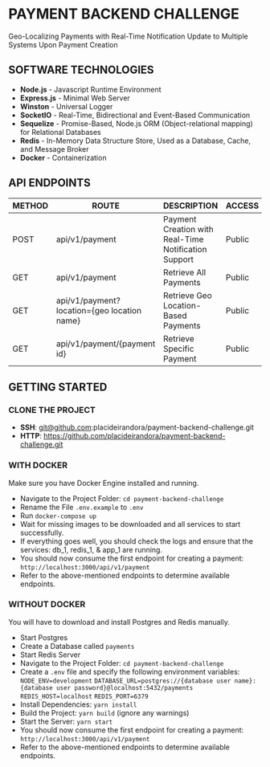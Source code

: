 # PAYMENT BACKEND CHALLENGE

Geo-Localizing Payments with Real-Time Notification Update to Multiple Systems Upon Payment Creation

## SOFTWARE TECHNOLOGIES

- **Node.js** - Javascript Runtime Environment
- **Express.js** - Minimal Web Server
- **Winston** - Universal Logger
- **SocketIO** - Real-Time, Bidirectional and Event-Based Communication
- **Sequelize** - Promise-Based, Node.js ORM (Object-relational mapping) for Relational Databases
- **Redis** - In-Memory Data Structure Store, Used as a Database, Cache, and Message Broker
- **Docker** - Containerization

## API ENDPOINTS

| METHOD | ROUTE                                       | DESCRIPTION                                          | ACCESS |
| ------ | ------------------------------------------- | ---------------------------------------------------- | ------ |
| POST   | api/v1/payment                              | Payment Creation with Real-Time Notification Support | Public |
| GET    | api/v1/payment                              | Retrieve All Payments                                | Public |
| GET    | api/v1/payment?location={geo location name} | Retrieve Geo Location-Based Payments                 | Public |
| GET    | api/v1/payment/{payment id}                 | Retrieve Specific Payment                            | Public |

## GETTING STARTED

### CLONE THE PROJECT

- **SSH**: git@github.com:placideirandora/payment-backend-challenge.git
- **HTTP**: https://github.com/placideirandora/payment-backend-challenge.git

### WITH DOCKER

Make sure you have Docker Engine installed and running.

- Navigate to the Project Folder: `cd payment-backend-challenge`
- Rename the File `.env.example` to `.env`
- Run `docker-compose up`
- Wait for missing images to be downloaded and all services to start successfully.
- If everything goes well, you should check the logs and ensure that the services: db_1, redis_1, & app_1 are running.
- You should now consume the first endpoint for creating a payment: `http://localhost:3000/api/v1/payment`
- Refer to the above-mentioned endpoints to determine available endpoints.

### WITHOUT DOCKER

You will have to download and install Postgres and Redis manually.

- Start Postgres
- Create a Database called `payments`
- Start Redis Server
- Navigate to the Project Folder: `cd payment-backend-challenge`
- Create a `.env` file and specify the following environment variables: `NODE_ENV=development`
`DATABASE_URL=postgres://{database user name}:{database user password}@localhost:5432/payments`
 `REDIS_HOST=localhost` `REDIS_PORT=6379`
- Install Dependencies: `yarn install`
- Build the Project: `yarn build` (ignore any warnings)
- Start the Server: `yarn start`
- You should now consume the first endpoint for creating a payment: `http://localhost:3000/api/v1/payment`
- Refer to the above-mentioned endpoints to determine available endpoints.
